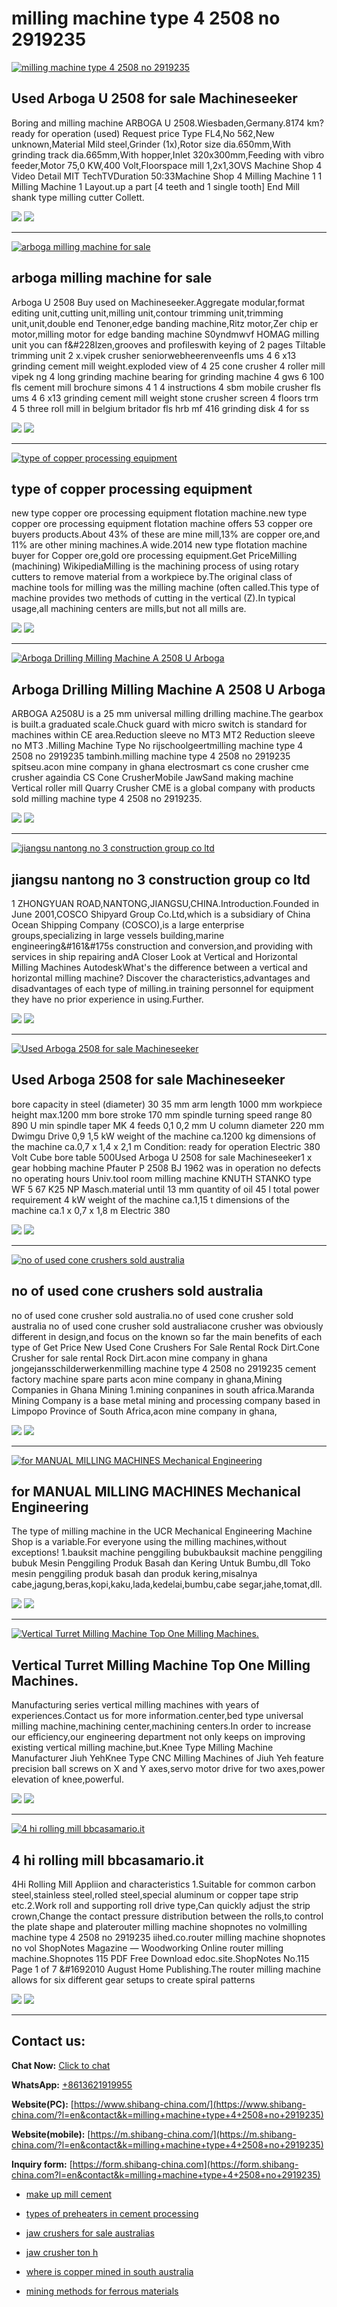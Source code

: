 # milling machine type 4 2508 no 2919235

<a href="https://swt.shibang-china.com/?l=en&img&k=milling+machine+type+4+2508+no+2919235" target="_blank">![milling machine type 4 2508 no 2919235](http://static.shibang-china.com/all-800x300/1273.jpg)</a>

## Used Arboga U 2508 for sale Machineseeker
Boring and milling machine ARBOGA U 2508.Wiesbaden,Germany.8174 km? ready for operation (used) Request price Type FL4,No 562,New unknown,Material Mild steel,Grinder (1x),Rotor size dia.650mm,With grinding track dia.665mm,With hopper,Inlet 320x300mm,Feeding with vibro feeder,Motor 75,0 KW,400 Volt,Floorspace mill 1,2x1,3OVS Machine Shop 4 Video Detail MIT TechTVDuration 50:33Machine Shop 4 Milling Machine 1 1 Milling Machine 1 Layout.up a part [4 teeth and 1 single tooth] End Mill shank type milling cutter Collett.


<a href="https://whatsapp.shibangsoft.com/WhatsApp.php" target="_blank" title="WhatsApp">![](http://static.shibang-china.com/icon/whatsapp.png)</a> <a href="https://swt.shibang-china.com/?l=en&icon&k=milling+machine+type+4+2508+no+2919235" target="_blank">![](http://static.shibang-china.com/icon/chat-en.png)</a>

---

<a href="https://swt.shibang-china.com/?l=en&img&k=milling+machine+type+4+2508+no+2919235" target="_blank">![arboga milling machine for sale](http://static.shibang-china.com/all-800x300/1278.jpg)</a>

## arboga milling machine for sale
Arboga U 2508 Buy used on Machineseeker.Aggregate modular,format editing unit,cutting unit,milling unit,contour trimming unit,trimming unit,unit,double end Tenoner,edge banding machine,Ritz motor,Zer chip er motor,milling motor for edge banding machine S0yndmwvf HOMAG milling unit you can f&#228lzen,grooves and profileswith keying of 2 pages Tiltable trimming unit 2 x.vipek crusher seniorwebheerenveenfls ums 4 6 x13 grinding cement mill weight.exploded view of 4 25 cone crusher 4 roller mill vipek ng 4 long grinding machine bearing for grinding machine 4 gws 6 100 fls cement mill brochure simons 4 1 4 instructions 4 sbm mobile crusher fls ums 4 6 x13 grinding cement mill weight stone crusher screen 4 floors trm 4 5 three roll mill in belgium britador fls hrb mf 416 grinding disk 4 for ss


<a href="https://whatsapp.shibangsoft.com/WhatsApp.php" target="_blank" title="WhatsApp">![](http://static.shibang-china.com/icon/whatsapp.png)</a> <a href="https://swt.shibang-china.com/?l=en&icon&k=milling+machine+type+4+2508+no+2919235" target="_blank">![](http://static.shibang-china.com/icon/chat-en.png)</a>

---

<a href="https://swt.shibang-china.com/?l=en&img&k=milling+machine+type+4+2508+no+2919235" target="_blank">![type of copper processing equipment](http://static.shibang-china.com/all-800x300/635.jpg)</a>

## type of copper processing equipment
new type copper ore processing equipment flotation machine.new type copper ore processing equipment flotation machine offers 53 copper ore buyers products.About 43% of these are mine mill,13% are copper ore,and 11% are other mining machines.A wide.2014 new type flotation machine buyer for Copper ore,gold ore processing equipment.Get PriceMilling (machining) WikipediaMilling is the machining process of using rotary cutters to remove material from a workpiece by.The original class of machine tools for milling was the milling machine (often called.This type of machine provides two methods of cutting in the vertical (Z).In typical usage,all machining centers are mills,but not all mills are.


<a href="https://whatsapp.shibangsoft.com/WhatsApp.php" target="_blank" title="WhatsApp">![](http://static.shibang-china.com/icon/whatsapp.png)</a> <a href="https://swt.shibang-china.com/?l=en&icon&k=milling+machine+type+4+2508+no+2919235" target="_blank">![](http://static.shibang-china.com/icon/chat-en.png)</a>

---

<a href="https://swt.shibang-china.com/?l=en&img&k=milling+machine+type+4+2508+no+2919235" target="_blank">![Arboga Drilling Milling Machine A 2508 U Arboga](http://static.shibang-china.com/all-800x300/76.jpg)</a>

## Arboga Drilling Milling Machine A 2508 U Arboga
ARBOGA A2508U is a 25 mm universal milling drilling machine.The gearbox is built.a graduated scale.Chuck guard with micro switch is standard for machines within CE area.Reduction sleeve no MT3 MT2 Reduction sleeve no MT3 .Milling Machine Type No rijschoolgeertmilling machine type 4 2508 no 2919235 tambinh.milling machine type 4 2508 no 2919235 spitseu.acon mine company in ghana electrosmart cs cone crusher cme crusher againdia CS Cone CrusherMobile JawSand making machine Vertical roller mill Quarry Crusher CME is a global company with products sold milling machine type 4 2508 no 2919235.


<a href="https://whatsapp.shibangsoft.com/WhatsApp.php" target="_blank" title="WhatsApp">![](http://static.shibang-china.com/icon/whatsapp.png)</a> <a href="https://swt.shibang-china.com/?l=en&icon&k=milling+machine+type+4+2508+no+2919235" target="_blank">![](http://static.shibang-china.com/icon/chat-en.png)</a>

---

<a href="https://swt.shibang-china.com/?l=en&img&k=milling+machine+type+4+2508+no+2919235" target="_blank">![jiangsu nantong no 3 construction group co ltd](http://static.shibang-china.com/all-800x300/846.jpg)</a>

## jiangsu nantong no 3 construction group co ltd
1 ZHONGYUAN ROAD,NANTONG,JIANGSU,CHINA.Introduction.Founded in June 2001,COSCO Shipyard Group Co.Ltd,which is a subsidiary of China Ocean Shipping Company (COSCO),is a large enterprise groups,specializing in large vessels building,marine engineering&#161&#175s construction and conversion,and providing with services in ship repairing andA Closer Look at Vertical and Horizontal Milling Machines AutodeskWhat&#39;s the difference between a vertical and horizontal milling machine? Discover the characteristics,advantages and disadvantages of each type of milling.in training personnel for equipment they have no prior experience in using.Further.


<a href="https://whatsapp.shibangsoft.com/WhatsApp.php" target="_blank" title="WhatsApp">![](http://static.shibang-china.com/icon/whatsapp.png)</a> <a href="https://swt.shibang-china.com/?l=en&icon&k=milling+machine+type+4+2508+no+2919235" target="_blank">![](http://static.shibang-china.com/icon/chat-en.png)</a>

---

<a href="https://swt.shibang-china.com/?l=en&img&k=milling+machine+type+4+2508+no+2919235" target="_blank">![Used Arboga 2508 for sale Machineseeker](http://static.shibang-china.com/all-800x300/1439.jpg)</a>

## Used Arboga 2508 for sale Machineseeker
bore capacity in steel (diameter) 30 35 mm arm length 1000 mm workpiece height max.1200 mm bore stroke 170 mm spindle turning speed range 80 890 U min spindle taper MK 4 feeds 0,1 0,2 mm U column diameter 220 mm Dwimgu Drive 0,9 1,5 kW weight of the machine ca.1200 kg dimensions of the machine ca.0,7 x 1,4 x 2,1 m Condition: ready for operation Electric 380 Volt Cube bore table 500Used Arboga U 2508 for sale Machineseeker1 x gear hobbing machine Pfauter P 2508 BJ 1962 was in operation no defects no operating hours Univ.tool room milling machine KNUTH STANKO type WF 5 67 K25 NP Masch.material until 13 mm quantity of oil 45 l total power requirement 4 kW weight of the machine ca.1,15 t dimensions of the machine ca.1 x 0,7 x 1,8 m Electric 380


<a href="https://whatsapp.shibangsoft.com/WhatsApp.php" target="_blank" title="WhatsApp">![](http://static.shibang-china.com/icon/whatsapp.png)</a> <a href="https://swt.shibang-china.com/?l=en&icon&k=milling+machine+type+4+2508+no+2919235" target="_blank">![](http://static.shibang-china.com/icon/chat-en.png)</a>

---

<a href="https://swt.shibang-china.com/?l=en&img&k=milling+machine+type+4+2508+no+2919235" target="_blank">![no of used cone crushers sold australia](http://static.shibang-china.com/all-800x300/1207.jpg)</a>

## no of used cone crushers sold australia
no of used cone crusher sold australia.no of used cone crusher sold australia no of used cone crusher sold australiacone crusher was obviously different in design,and focus on the known so far the main benefits of each type of Get Price New Used Cone Crushers For Sale Rental Rock Dirt.Cone Crusher for sale rental Rock Dirt.acon mine company in ghana jongejansschilderwerkenmilling machine type 4 2508 no 2919235 cement factory machine spare parts acon mine company in ghana,Mining Companies in Ghana Mining 1.mining conpanines in south africa.Maranda Mining Company is a base metal mining and processing company based in Limpopo Province of South Africa,acon mine company in ghana,


<a href="https://whatsapp.shibangsoft.com/WhatsApp.php" target="_blank" title="WhatsApp">![](http://static.shibang-china.com/icon/whatsapp.png)</a> <a href="https://swt.shibang-china.com/?l=en&icon&k=milling+machine+type+4+2508+no+2919235" target="_blank">![](http://static.shibang-china.com/icon/chat-en.png)</a>

---

<a href="https://swt.shibang-china.com/?l=en&img&k=milling+machine+type+4+2508+no+2919235" target="_blank">![for MANUAL MILLING MACHINES Mechanical Engineering](http://static.shibang-china.com/all-800x300/1530.jpg)</a>

## for MANUAL MILLING MACHINES Mechanical Engineering
The type of milling machine in the UCR Mechanical Engineering Machine Shop is a variable.For everyone using the milling machines,without exceptions! 1.bauksit machine penggiling bubukbauksit machine penggiling bubuk Mesin Penggiling Produk Basah dan Kering Untuk Bumbu,dll Toko mesin penggiling produk basah dan produk kering,misalnya cabe,jagung,beras,kopi,kaku,lada,kedelai,bumbu,cabe segar,jahe,tomat,dll.


<a href="https://whatsapp.shibangsoft.com/WhatsApp.php" target="_blank" title="WhatsApp">![](http://static.shibang-china.com/icon/whatsapp.png)</a> <a href="https://swt.shibang-china.com/?l=en&icon&k=milling+machine+type+4+2508+no+2919235" target="_blank">![](http://static.shibang-china.com/icon/chat-en.png)</a>

---

<a href="https://swt.shibang-china.com/?l=en&img&k=milling+machine+type+4+2508+no+2919235" target="_blank">![Vertical Turret Milling Machine Top One Milling Machines.](http://static.shibang-china.com/all-800x300/1043.jpg)</a>

## Vertical Turret Milling Machine Top One Milling Machines.
Manufacturing series vertical milling machines with years of experiences.Contact us for more information.center,bed type universal milling machine,machining center,machining centers.In order to increase our efficiency,our engineering department not only keeps on improving existing vertical milling machine,but.Knee Type Milling Machine Manufacturer Jiuh YehKnee Type CNC Milling Machines of Jiuh Yeh feature precision ball screws on X and Y axes,servo motor drive for two axes,power elevation of knee,powerful.


<a href="https://whatsapp.shibangsoft.com/WhatsApp.php" target="_blank" title="WhatsApp">![](http://static.shibang-china.com/icon/whatsapp.png)</a> <a href="https://swt.shibang-china.com/?l=en&icon&k=milling+machine+type+4+2508+no+2919235" target="_blank">![](http://static.shibang-china.com/icon/chat-en.png)</a>

---

<a href="https://swt.shibang-china.com/?l=en&img&k=milling+machine+type+4+2508+no+2919235" target="_blank">![4 hi rolling mill bbcasamario.it](http://static.shibang-china.com/all-800x300/168.jpg)</a>

## 4 hi rolling mill bbcasamario.it
4Hi Rolling Mill Appliion and characteristics 1.Suitable for common carbon steel,stainless steel,rolled steel,special aluminum or copper tape strip etc.2.Work roll and supporting roll drive type,Can quickly adjust the strip crown,Change the contact pressure distribution between the rolls,to control the plate shape and platerouter milling machine shopnotes no volmilling machine type 4 2508 no 2919235 iihed.co.router milling machine shopnotes no vol ShopNotes Magazine — Woodworking Online router milling machine.Shopnotes 115 PDF Free Download edoc.site.ShopNotes No.115 Page 1 of 7 &#1692010 August Home Publishing.The router milling machine allows for six different gear setups to create spiral patterns


<a href="https://whatsapp.shibangsoft.com/WhatsApp.php" target="_blank" title="WhatsApp">![](http://static.shibang-china.com/icon/whatsapp.png)</a> <a href="https://swt.shibang-china.com/?l=en&icon&k=milling+machine+type+4+2508+no+2919235" target="_blank">![](http://static.shibang-china.com/icon/chat-en.png)</a>

---
## Contact us:

**Chat Now:** [Click to chat](https://swt.shibang-china.com?l=en&contact&k=milling+machine+type+4+2508+no+2919235)

**WhatsApp:**  [+8613621919955](https://whatsapp.shibangsoft.com/WhatsApp.php)

**Website(PC):** [https://www.shibang-china.com/](https://www.shibang-china.com/?l=en&contact&k=milling+machine+type+4+2508+no+2919235)

**Website(mobile):** [https://m.shibang-china.com/](https://m.shibang-china.com/?l=en&contact&k=milling+machine+type+4+2508+no+2919235)

**Inquiry form:** [https://form.shibang-china.com](https://form.shibang-china.com?l=en&contact&k=milling+machine+type+4+2508+no+2919235)

* [make up mill cement](../114/make%20up%20mill%20cement.md)

* [types of preheaters in cement processing](../114/types%20of%20preheaters%20in%20cement%20processing.md)

* [jaw crushers for sale australias](../111/jaw%20crushers%20for%20sale%20australias.md)

* [jaw crusher ton h](../118/jaw%20crusher%20ton%20h.md)

* [where is copper mined in south australia](../113/where%20is%20copper%20mined%20in%20south%20australia.md)

* [mining methods for ferrous materials](../118/mining%20methods%20for%20ferrous%20materials.md)